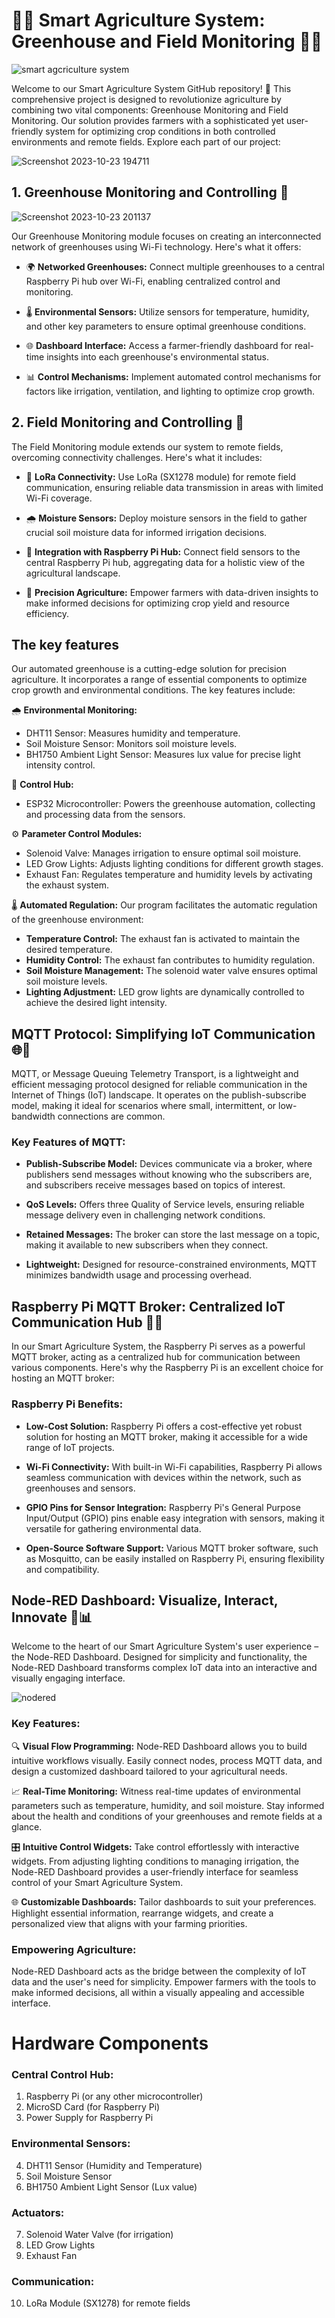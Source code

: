 # 🌾📡 Smart Agriculture System: Greenhouse and Field Monitoring 🏡🚜
![smart agcriculture system](https://github.com/Shathira-Lakdilu/Smart-Agriculture-System/assets/127112210/8287c726-92ed-426f-9456-1f47a2b173e9)

Welcome to our Smart Agriculture System GitHub repository! 🌱 This comprehensive project is designed to revolutionize agriculture by combining two vital components: Greenhouse Monitoring and Field Monitoring. Our solution provides farmers with a sophisticated yet user-friendly system for optimizing crop conditions in both controlled environments and remote fields. Explore each part of our project:

![Screenshot 2023-10-23 194711](https://github.com/Shathira-Lakdilu/Smart-Agriculture-System/assets/127112210/4f741304-1b0a-4bc2-9040-34d85d5f5d5d)

## 1. Greenhouse Monitoring and Controlling 🏡

![Screenshot 2023-10-23 201137](https://github.com/Shathira-Lakdilu/Smart-Agriculture-System/assets/127112210/3f374758-07dc-4e76-b29c-c724a8469fa3)

Our Greenhouse Monitoring module focuses on creating an interconnected network of greenhouses using Wi-Fi technology. Here's what it offers:

-   🌍 **Networked Greenhouses:** Connect multiple greenhouses to a central Raspberry Pi hub over Wi-Fi, enabling centralized control and monitoring.
    
-   🌡️ **Environmental Sensors:** Utilize sensors for temperature, humidity, and other key parameters to ensure optimal greenhouse conditions.
    
-   🌐 **Dashboard Interface:** Access a farmer-friendly dashboard for real-time insights into each greenhouse's environmental status.
    
-   📊 **Control Mechanisms:** Implement automated control mechanisms for factors like irrigation, ventilation, and lighting to optimize crop growth.
    

## 2. Field Monitoring and Controlling 🚜


The Field Monitoring module extends our system to remote fields, overcoming connectivity challenges. Here's what it includes:

-   🌱 **LoRa Connectivity:** Use LoRa (SX1278 module) for remote field communication, ensuring reliable data transmission in areas with limited Wi-Fi coverage.
    
-   🌧️ **Moisture Sensors:** Deploy moisture sensors in the field to gather crucial soil moisture data for informed irrigation decisions.
    
-   📡 **Integration with Raspberry Pi Hub:** Connect field sensors to the central Raspberry Pi hub, aggregating data for a holistic view of the agricultural landscape.
    
-   🚀 **Precision Agriculture:** Empower farmers with data-driven insights to make informed decisions for optimizing crop yield and resource efficiency.

  ## The key features
Our automated greenhouse is a cutting-edge solution for precision agriculture. It incorporates a range of essential components to optimize crop growth and environmental conditions. The key features include:

🌧️ **Environmental Monitoring:**

-   DHT11 Sensor: Measures humidity and temperature.
-   Soil Moisture Sensor: Monitors soil moisture levels.
-   BH1750 Ambient Light Sensor: Measures lux value for precise light intensity control.

🧠 **Control Hub:**

-   ESP32 Microcontroller: Powers the greenhouse automation, collecting and processing data from the sensors.

⚙️ **Parameter Control Modules:**

-   Solenoid Valve: Manages irrigation to ensure optimal soil moisture.
-   LED Grow Lights: Adjusts lighting conditions for different growth stages.
-   Exhaust Fan: Regulates temperature and humidity levels by activating the exhaust system.

🌡️ **Automated Regulation:** Our program facilitates the automatic regulation of the greenhouse environment:

-   **Temperature Control:** The exhaust fan is activated to maintain the desired temperature.
-   **Humidity Control:** The exhaust fan contributes to humidity regulation.
-   **Soil Moisture Management:** The solenoid water valve ensures optimal soil moisture levels.
-   **Lighting Adjustment:** LED grow lights are dynamically controlled to achieve the desired light intensity.

  ## MQTT Protocol: Simplifying IoT Communication 🌐📡

MQTT, or Message Queuing Telemetry Transport, is a lightweight and efficient messaging protocol designed for reliable communication in the Internet of Things (IoT) landscape. It operates on the publish-subscribe model, making it ideal for scenarios where small, intermittent, or low-bandwidth connections are common.

### Key Features of MQTT:

-   **Publish-Subscribe Model:** Devices communicate via a broker, where publishers send messages without knowing who the subscribers are, and subscribers receive messages based on topics of interest.
    
-   **QoS Levels:** Offers three Quality of Service levels, ensuring reliable message delivery even in challenging network conditions.
    
-   **Retained Messages:** The broker can store the last message on a topic, making it available to new subscribers when they connect.
    
-   **Lightweight:** Designed for resource-constrained environments, MQTT minimizes bandwidth usage and processing overhead.
    

## Raspberry Pi MQTT Broker: Centralized IoT Communication Hub 🍓📡

In our Smart Agriculture System, the Raspberry Pi serves as a powerful MQTT broker, acting as a centralized hub for communication between various components. Here's why the Raspberry Pi is an excellent choice for hosting an MQTT broker:

### Raspberry Pi Benefits:

-   **Low-Cost Solution:** Raspberry Pi offers a cost-effective yet robust solution for hosting an MQTT broker, making it accessible for a wide range of IoT projects.
    
-   **Wi-Fi Connectivity:** With built-in Wi-Fi capabilities, Raspberry Pi allows seamless communication with devices within the network, such as greenhouses and sensors.
    
-   **GPIO Pins for Sensor Integration:** Raspberry Pi's General Purpose Input/Output (GPIO) pins enable easy integration with sensors, making it versatile for gathering environmental data.
    
-   **Open-Source Software Support:** Various MQTT broker software, such as Mosquitto, can be easily installed on Raspberry Pi, ensuring flexibility and compatibility.

## Node-RED Dashboard: Visualize, Interact, Innovate 🚀📊

Welcome to the heart of our Smart Agriculture System's user experience – the Node-RED Dashboard. Designed for simplicity and functionality, the Node-RED Dashboard transforms complex IoT data into an interactive and visually engaging interface.

![nodered](https://github.com/Shathira-Lakdilu/Smart-Agriculture-System/assets/127112210/c410bc3c-fcf8-4bb3-bfcd-40373b92534f)

### Key Features:

🔍 **Visual Flow Programming:** Node-RED Dashboard allows you to build intuitive workflows visually. Easily connect nodes, process MQTT data, and design a customized dashboard tailored to your agricultural needs.

📈 **Real-Time Monitoring:** Witness real-time updates of environmental parameters such as temperature, humidity, and soil moisture. Stay informed about the health and conditions of your greenhouses and remote fields at a glance.

🎛️ **Intuitive Control Widgets:** Take control effortlessly with interactive widgets. From adjusting lighting conditions to managing irrigation, the Node-RED Dashboard provides a user-friendly interface for seamless control of your Smart Agriculture System.

🌐 **Customizable Dashboards:** Tailor dashboards to suit your preferences. Highlight essential information, rearrange widgets, and create a personalized view that aligns with your farming priorities.

### Empowering Agriculture:

Node-RED Dashboard acts as the bridge between the complexity of IoT data and the user's need for simplicity. Empower farmers with the tools to make informed decisions, all within a visually appealing and accessible interface.

# Hardware Components

### Central Control Hub:

1.  Raspberry Pi (or any other microcontroller)
2.  MicroSD Card (for Raspberry Pi)
3.  Power Supply for Raspberry Pi

### Environmental Sensors:

4.  DHT11 Sensor (Humidity and Temperature)
5.  Soil Moisture Sensor
6.  BH1750 Ambient Light Sensor (Lux value)

### Actuators:

7.  Solenoid Water Valve (for irrigation)
8.  LED Grow Lights
9.  Exhaust Fan

### Communication:

10.  LoRa Module (SX1278) for remote fields

